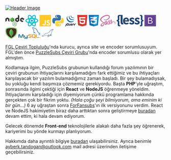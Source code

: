 [![Header Image](https://i.imgur.com/8dlxJx5.gif)](https://ayberktandogan.github.io/)

![NodeJS](https://raw.githubusercontent.com/ayberktandogan/ayberktandogan/master/icons/nodejs.png) ![ReactJS](https://raw.githubusercontent.com/ayberktandogan/ayberktandogan/master/icons/react.png) ![Javascript](https://raw.githubusercontent.com/ayberktandogan/ayberktandogan/master/icons/js.png) ![Python](https://raw.githubusercontent.com/ayberktandogan/ayberktandogan/master/icons/python.png) ![jQuery](https://raw.githubusercontent.com/ayberktandogan/ayberktandogan/master/icons/jquery.png) ![HTML5](https://raw.githubusercontent.com/ayberktandogan/ayberktandogan/master/icons/html5.png) ![CSS3](https://raw.githubusercontent.com/ayberktandogan/ayberktandogan/master/icons/css3.png) ![Sass](https://raw.githubusercontent.com/ayberktandogan/ayberktandogan/master/icons/sass.png) ![less](https://raw.githubusercontent.com/ayberktandogan/ayberktandogan/master/icons/less.png) ![Bootstrap](https://raw.githubusercontent.com/ayberktandogan/ayberktandogan/master/icons/bootstrap.png) ![MongoDB](https://raw.githubusercontent.com/ayberktandogan/ayberktandogan/master/icons/mongodb.png) ![MySQL](https://raw.githubusercontent.com/ayberktandogan/ayberktandogan/master/icons/mysql.png) ![MariaDB](https://raw.githubusercontent.com/ayberktandogan/ayberktandogan/master/icons/mariadb.png)

[FGL Çeviri Topluluğu](https://fgl.moe)'nda kurucu, ayrıca site ve encoder sorumlusuyum. FGL'den önce [PuzzleSubs Çeviri Grubu](https://puzzlesubs.com)'nda encoder sorumlusu olarak yer almıştım.

Kodlamaya ilgim, PuzzleSubs grubunun kullandığı forum yazılımının bir çeviri grubunun ihtiyaçlarını karşılamadığını fark ettiğimiz ve bu ihtiyaçları karşılayacak bir yazılım bulamadığımız zaman başladı. Bir şey bulamadıysak, bu yokluğu kendi başımıza çözmemiz gerekiyordu. Başta **PHP**'yle uğraştım, sonrasında ilgimi çektiği için **React** ve **NodeJS** öğrenmeye yöneldim. İhtiyaçlarımı karşıladığı için diyemiyorum çünkü programlama hakkında gerçekten çok bir fikrim yoktu. *(Hala çoğu şeyi bilmiyorum, ama eminim ki bir gün...)* 6 ay uğraştan sonra [ForFansubs](https://github.com/ForFansubs)'ın ilk versiyonunu verdim. React ve NodeJS hakimiyetim biraz daha arttıktan sonra geliştirmeye [buradan](https://github.com/ForFansubs) devam ettim, ki hala devam ediyorum.

Gelecek dönemde **Front-end** teknolojilerle alakalı daha fazla şey öğrenerek, kariyerimi bu yönde kurmayı planlıyorum.

Hakkımda daha ayrıntılı bilgiye [buradan](https://ayberktandogan.github.io/) ulaşabilirsiniz. Ayrıca benimle ayberk.tandogan@outlook.com mail adresi üzerinden iletişime geçebilirsiniz.
